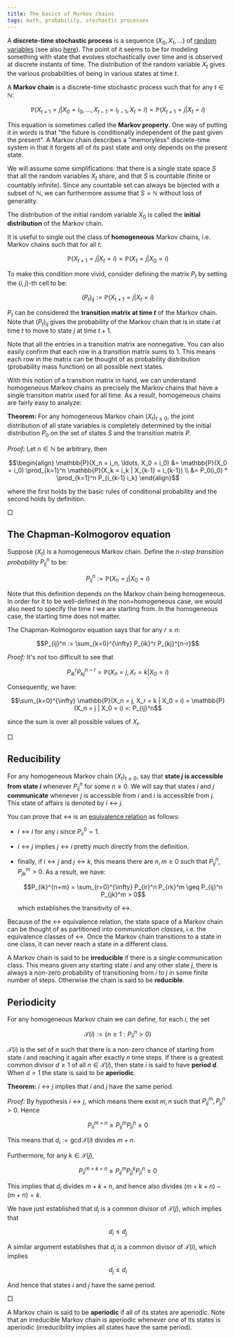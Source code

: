 ```yaml
---
title: The basics of Markov chains
tags: math, probability, stochastic processes
---
```


A **discrete-time stochastic process** is a sequence $(X_0, X_1, \ldots)$ of [random variables][wiki-random-variable] (see also [here][wabbo-random-variable]). The point of it seems to be for modeling something with state that evolves stochastically over time and is observed at discrete instants of time. The distribution of the random variable $X_t$ gives the various probabilities of being in various states at time $t$.

A **Markov chain** is a discrete-time stochastic process such that for any $t \in \mathbb{N}$:

$$\mathbb{P}(X_{t+1} = j | X_0 = i_0, \ldots, X_{t-1} = i_{t-1}, X_t = i) = \mathbb{P}(X_{t+1} = j | X_t = i)$$

This equation is sometimes called the **Markov property**. One way of putting it in words is that "the future is conditionally independent of the past given the present". A Markov chain describes a "memoryless" discrete-time system in that it forgets all of its past state and only depends on the present state.

We will assume some simplifications: that there is a single state space $S$ that all the random variables $X_t$ share, and that $S$ is countable (finite or countably infinite). Since any countable set can always be bijected with a subset of $\mathbb{N}$, we can furthermore assume that $S = \mathbb{N}$ without loss of generality.

The distribution of the initial random variable $X_0$ is called the **initial distribution** of the Markov chain.

It is useful to single out the class of **homogeneous** Markov chains, i.e. Markov chains such that for all $t$:

$$\mathbb{P}(X_{t+1} = j | X_t = i) = \mathbb{P}(X_1 = j | X_0 = i)$$

To make this condition more vivid, consider defining the matrix $P_t$ by setting the $(i, j)$-th cell to be:

$$(P_t)_{ij} := \mathbb{P}(X_{t+1} = j | X_t = i)$$

$P_t$ can be considered the **transition matrix at time $t$** of the Markov chain. Note that $(P_t)_{ij}$ gives the probability of the Markov chain that is in state $i$ at time $t$ to move to state $j$ at time $t+1$.

Note that all the entries in a transition matrix are nonnegative. You can also easily confirm that each row in a transition matrix sums to $1$. This means each row in the matrix can be thought of as probability distribution (probability mass function) on all possible next states.

With this notion of a transition matrix in hand, we can understand homogeneous Markov chains as precisely the Markov chains that have a single transition matrix used for all time. As a result, homogeneous chains are fairly easy to analyze:

**Theorem:** For any homogeneous Markov chain $(X_t)_{t \geq 0}$, the joint distribution of all state variables is completely determined by the initial distribution $P_0$ on the set of states $S$ and the transition matrix $P$.

*Proof:* Let $n \in \mathbb{N}$ be arbitrary, then

$$\begin{align}
\mathbb{P}(X_n = i_n, \ldots, X_0 = i_0)
 &= \mathbb{P}(X_0 = i_0) \prod_{k=1}^n \mathbb{P}(X_k = i_k | X_{k-1} = i_{k-1}) \\
 &= P_0(i_0) * \prod_{k=1}^n P_{i_{k-1} i_k}
\end{align}$$

where the first holds by the basic rules of conditional probability and the second holds by definition.

$\Box$

## The Chapman-Kolmogorov equation

Suppose $(X_t)$ is a homogeneous Markov chain. Define the *$n$-step transition probability* $P_{ij}^n$ to be:

$$P_{ij}^n := \mathbb{P}(X_n = j | X_0 = i)$$

Note that this definition depends on the Markov chain being homogeneous. In order for it to be well-defined in the non=homogeneous case, we would also need to specify the time $t$ we are starting from. In the homogeneous case, the starting time does not matter.

The Chapman-Kolmogorov equation says that for any $r \leq n$:

$$P_{ij}^n := \sum_{k=0}^{\infty} P_{ik}^r P_{kj}^{n-r}$$

*Proof:* It's not too difficult to see that

$$P_{ik}^r P_{kj}^{n-r} = \mathbb{P}(X_n = j, X_r = k | X_0 = i)$$

Consequently, we have:

$$\sum_{k=0}^{\infty} \mathbb{P}(X_n = j, X_r = k | X_0 = i) = \mathbb{P}(X_n = j | X_0 = i) =: P_{ij}^n$$

since the sum is over all possible values of $X_r$.

$\Box$


## Reducibility

For any homogeneous Markov chain $(X_t)_{t \geq 0}$, say that **state $j$ is accessible from state $i$** whenever $P_{ij}^n$ for some $n \geq 0$. We will say that states $i$ and $j$ **communicate** whenever $j$ is accessible from $i$ and $i$ is accessible from $j$. This state of affairs is denoted by $i \leftrightarrow j$.

You can prove that $\leftrightarrow$ is an [equivalence relation][wiki-eqrel] as follows:

 - $i \leftrightarrow i$ for any $i$ since $P_{ii}^0 = 1$.
 - $i \leftrightarrow j$ implies $j \leftrightarrow i$ pretty much directly from the definition.
 - finally, if $i \leftrightarrow j$ and $j \leftrightarrow k$, this means there are $n, m \geq 0$ such that $P_{ij}^n, P_{jk}^m > 0$. As a result, we have:

    $$P_{ik}^{n+m} = \sum_{r=0}^{\infty} P_{ir}^n P_{rk}^m \geq P_{ij}^n P_{jk}^m > 0$$

    which establishes the transitivity of $\leftrightarrow$.

Because of the $\leftrightarrow$ equivalence relation, the state space of a Markov chain can be thought of as partitioned into *communication classes*, i.e. the equivalence classes of $\leftrightarrow$. Once the Markov chain transitions to a state in one class, it can never reach a state in a different class.

A Markov chain is said to be **irreducible** if there is a single communication class. This means given any starting state $i$ and any other state $j$, there is always a non-zero probability of transitioning from $i$ to $j$ in some finite number of steps. Otherwise the chain is said to be **reducible**.

## Periodicity

For any homogeneous Markov chain we can define, for each $i$, the set

$$\mathcal{T}(i) := \{ n \geq 1 :  P_{ii}^n > 0 \}$$

$\mathcal{T}(i)$ is the set of $n$ such that there is a non-zero chance of starting from state $i$ and reaching it again after exactly $n$ time steps. If there is a greatest common divisor $d \geq 1$ of all $n \in \mathcal{T}(i)$, then state $i$ is said to have **period $d$**. When $d = 1$ the state is said to be **aperiodic**.

**Theorem:** $i \leftrightarrow j$ implies that $i$ and $j$ have the same period.

*Proof:* By hypothesis $i \leftrightarrow j$, which means there exist $m, n$ such that $P_{ij}^m, P_{ji}^n > 0$. Hence

$$P_{ii}^{m+n} \geq P_{ij}^m P_{ji}^n \geq 0$$

This means that $d_i := \gcd \mathcal{T}(i)$ divides $m+n$.

Furthermore, for any $k \in \mathcal{T}(j)$,

$$P_{ii}^{m+k+n} \geq P_{ij}^m P_{jj}^k P_{ji}^n \geq 0$$

This implies that $d_i$ divides $m + k + n$, and hence also divides $(m + k + n) - (m + n) = k$.

We have just established that $d_i$ is a common divisor of $\mathcal{T}(j)$, which implies that

$$d_i \leq d_j$$

A similar argument establishes that $d_j$ is a common divisor of $\mathcal{T}(i)$, which implies

$$d_j \leq d_i$$

And hence that states $i$ and $j$ have the same period.

$\Box$

A Markov chain is said to be **aperiodic** if all of its states are aperiodic. Note that an irreducible Markov chain is aperiodic whenever one of its states is aperiodic (irreducibility implies all states have the same period).

[wiki-eqrel]: https://en.wikipedia.org/wiki/Equivalence_relation
[wiki-random-variable]: https://en.wikipedia.org/wiki/Random_variable
[wabbo-random-variable]: 2015-05-19-probability-3.html#random-variable

